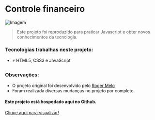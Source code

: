 # Controle financeiro

<img src="https://cdn.discordapp.com/attachments/753576544819085382/918633940733014096/unknown.png" alt="Imagem">

> Este projeto foi reproduzido para praticar Javascript e obter novos conhecimentos da tecnologia.

### Tecnologias trabalhas neste projeto:

- ⚡ HTML5, CSS3 e JavaScript

### Observações:
- O projeto original foi desenvolvido pelo <a href="https://www.youtube.com/c/RogerMelo" target="_blank" rel="noopener">Roger Melo</a>
- Foram realizada diversas mudanças no projeto por completo.

#### Este projeto está hospedado aqui no Github.
<p><a href="https://dlzzdev.github.io/financial-control/" target="_blank" rel="noopener">Clique aqui para visualizar!</p>
